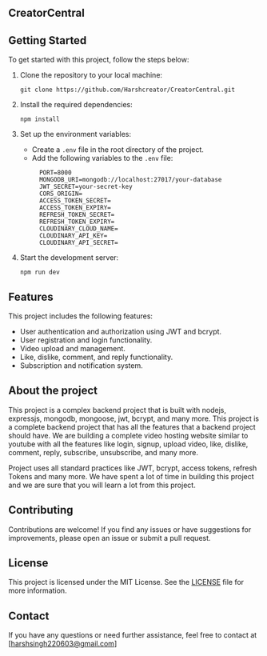 ## CreatorCentral

## Getting Started

To get started with this project, follow the steps below:

1. Clone the repository to your local machine:
    ```
    git clone https://github.com/Harshcreator/CreatorCentral.git
    ```

2. Install the required dependencies:
    ```
    npm install
    ```

3. Set up the environment variables:
    - Create a `.env` file in the root directory of the project.
    - Add the following variables to the `.env` file:
      ```
        PORT=8000
        MONGODB_URI=mongodb://localhost:27017/your-database
        JWT_SECRET=your-secret-key
        CORS_ORIGIN=
        ACCESS_TOKEN_SECRET=
        ACCESS_TOKEN_EXPIRY=
        REFRESH_TOKEN_SECRET=
        REFRESH_TOKEN_EXPIRY=
        CLOUDINARY_CLOUD_NAME=
        CLOUDINARY_API_KEY=
        CLOUDINARY_API_SECRET=
      ```

4. Start the development server:
    ```
    npm run dev
    ```

## Features

This project includes the following features:

- User authentication and authorization using JWT and bcrypt.
- User registration and login functionality.
- Video upload and management.
- Like, dislike, comment, and reply functionality.
- Subscription and notification system.

## About the project

This project is a complex backend project that is built with nodejs, expressjs, mongodb, mongoose, jwt, bcrypt, and many more. This project is a complete backend project that has all the features that a backend project should have. We are building a complete video hosting website similar to youtube with all the features like login, signup, upload video, like, dislike, comment, reply, subscribe, unsubscribe, and many more.

Project uses all standard practices like JWT, bcrypt, access tokens, refresh Tokens and many more. We have spent a lot of time in building this project and we are sure that you will learn a lot from this project.

## Contributing

Contributions are welcome! If you find any issues or have suggestions for improvements, please open an issue or submit a pull request.

## License

This project is licensed under the MIT License. See the [LICENSE](LICENSE) file for more information.

## Contact

If you have any questions or need further assistance, feel free to contact at [harshsingh220603@gmail.com]
